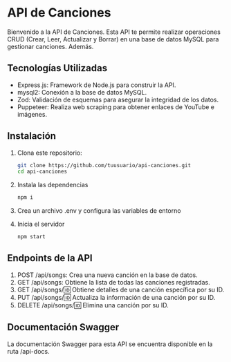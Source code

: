 # API de Canciones

Bienvenido a la API de Canciones. Esta API te permite realizar operaciones CRUD (Crear, Leer, Actualizar y Borrar) en una base de datos MySQL para gestionar canciones. Además.

## Tecnologías Utilizadas

- Express.js: Framework de Node.js para construir la API.
- mysql2: Conexión a la base de datos MySQL.
- Zod: Validación de esquemas para asegurar la integridad de los datos.
- Puppeteer: Realiza web scraping para obtener enlaces de YouTube e imágenes.

## Instalación

1. Clona este repositorio:

   ```bash
   git clone https://github.com/tuusuario/api-canciones.git
   cd api-canciones

2. Instala las dependencias

    ```bash
    npm i

3. Crea un archivo .env y configura las variables de entorno

4. Inicia el servidor

    ```bash
    npm start

## Endpoints de la API
1. POST /api/songs: Crea una nueva canción en la base de datos.
2. GET /api/songs: Obtiene la lista de todas las canciones registradas.
3. GET /api/songs/:id: Obtiene detalles de una canción específica por su ID.
4. PUT /api/songs/:id: Actualiza la información de una canción por su ID.
5. DELETE /api/songs/:id: Elimina una canción por su ID.

## Documentación Swagger
La documentación Swagger para esta API se encuentra disponible en la ruta /api-docs.